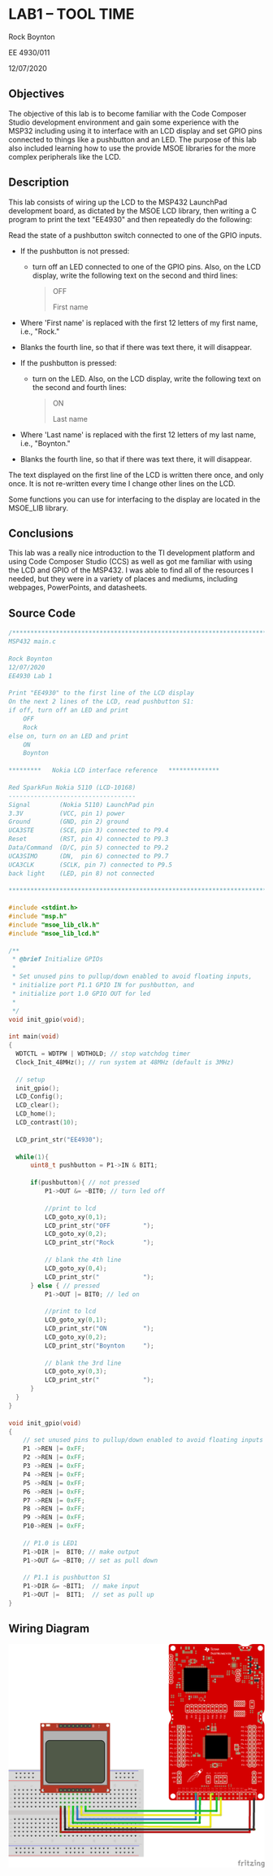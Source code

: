 # LAB1 – TOOL TIME

Rock Boynton

EE 4930/011

12/07/2020

## Objectives

The objective of this lab is to become familiar with the Code Composer
Studio development environment and gain some experience with the MSP32
including using it to interface with an LCD display and set GPIO pins
connected to things like a pushbutton and an LED. The purpose of this
lab also included learning how to use the provide MSOE libraries for the
more complex peripherals like the LCD.

## Description

This lab consists of wiring up the LCD to the MSP432 LaunchPad
development board, as dictated by the MSOE LCD library, then writing a C
program to print the text "EE4930" and then repeatedly do the following:

Read the state of a pushbutton switch connected to one of the GPIO
inputs.

-   If the pushbutton is not pressed:

    -   turn off an LED connected to one of the GPIO pins. Also, on the
        LCD display, write the following text on the second and third
        lines:

        > OFF
        >
        > First name

-   Where 'First name' is replaced with the first 12 letters of my first
    name, i.e., "Rock."

-   Blanks the fourth line, so that if there was text there, it will
    disappear.


-   If the pushbutton is pressed:

    -   turn on the LED. Also, on the LCD display, write the following
        text on the second and fourth lines:

        > ON
        >
        > Last name

-   Where 'Last name' is replaced with the first 12 letters of my last
    name, i.e., "Boynton."

-   Blanks the fourth line, so that if there was text there, it will
    disappear.

The text displayed on the first line of the LCD is written there once,
and only once. It is not re-written every time I change other lines on
the LCD.

Some functions you can use for interfacing to the display are located in
the MSOE_LIB library.

## Conclusions

This lab was a really nice introduction to the TI development platform
and using Code Composer Studio (CCS) as well as got me familiar with
using the LCD and GPIO of the MSP432. I was able to find all of the
resources I needed, but they were in a variety of places and mediums,
including webpages, PowerPoints, and datasheets.

## Source Code

```c
/*****************************************************************************
MSP432 main.c

Rock Boynton
12/07/2020
EE4930 Lab 1

Print "EE4930" to the first line of the LCD display
On the next 2 lines of the LCD, read pushbutton S1:
if off, turn off an LED and print
    OFF
    Rock
else on, turn on an LED and print
    ON
    Boynton

*********   Nokia LCD interface reference   **************

Red SparkFun Nokia 5110 (LCD-10168)
-----------------------------------
Signal        (Nokia 5110) LaunchPad pin
3.3V          (VCC, pin 1) power
Ground        (GND, pin 2) ground
UCA3STE       (SCE, pin 3) connected to P9.4
Reset         (RST, pin 4) connected to P9.3
Data/Command  (D/C, pin 5) connected to P9.2
UCA3SIMO      (DN,  pin 6) connected to P9.7
UCA3CLK       (SCLK, pin 7) connected to P9.5
back light    (LED, pin 8) not connected

*****************************************************************************/

#include <stdint.h>
#include "msp.h"
#include "msoe_lib_clk.h"
#include "msoe_lib_lcd.h"

/**
 * @brief Initialize GPIOs
 *
 * Set unused pins to pullup/down enabled to avoid floating inputs,
 * initialize port P1.1 GPIO IN for pushbutton, and
 * initialize port 1.0 GPIO OUT for led
 *
 */
void init_gpio(void);

int main(void)
{
  WDTCTL = WDTPW | WDTHOLD; // stop watchdog timer
  Clock_Init_48MHz(); // run system at 48MHz (default is 3MHz)

  // setup
  init_gpio();
  LCD_Config();
  LCD_clear();
  LCD_home();
  LCD_contrast(10);

  LCD_print_str("EE4930");

  while(1){
      uint8_t pushbutton = P1->IN & BIT1;

      if(pushbutton){ // not pressed
          P1->OUT &= ~BIT0; // turn led off

          //print to lcd
          LCD_goto_xy(0,1);
          LCD_print_str("OFF         ");
          LCD_goto_xy(0,2);
          LCD_print_str("Rock        ");

          // blank the 4th line
          LCD_goto_xy(0,4);
          LCD_print_str("            ");
      } else { // pressed
          P1->OUT |= BIT0; // led on

          //print to lcd
          LCD_goto_xy(0,1);
          LCD_print_str("ON          ");
          LCD_goto_xy(0,2);
          LCD_print_str("Boynton     ");

          // blank the 3rd line
          LCD_goto_xy(0,3);
          LCD_print_str("            ");
      }
  }
}

void init_gpio(void)
{
    // set unused pins to pullup/down enabled to avoid floating inputs
    P1 ->REN |= 0xFF;
    P2 ->REN |= 0xFF;
    P3 ->REN |= 0xFF;
    P4 ->REN |= 0xFF;
    P5 ->REN |= 0xFF;
    P6 ->REN |= 0xFF;
    P7 ->REN |= 0xFF;
    P8 ->REN |= 0xFF;
    P9 ->REN |= 0xFF;
    P10->REN |= 0xFF;

    // P1.0 is LED1
    P1->DIR |=  BIT0; // make output
    P1->OUT &= ~BIT0; // set as pull down

    // P1.1 is pushbutton S1
    P1->DIR &= ~BIT1;  // make input
    P1->OUT |=  BIT1;  // set as pull up
}
```

## Wiring Diagram

![Wiring diagram](lab1_bb.png)
